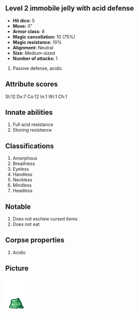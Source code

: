 ## Level 2 immobile jelly with acid defense

- **Hit dice:** 5
- **Move:** 0"
- **Armor class:** 8
- **Magic cancellation:** 10 (75%)
- **Magic resistance:** 10%
- **Alignment:** Neutral
- **Size:** Medium-sized
- **Number of attacks:** 1
1. Passive defense, acidic

## Attribute scores

St:12 Dx:7 Co:12 In:1 Wi:1 Ch:1

## Innate abilities

1. Full acid resistance
2. Stoning resistance

## Classifications

1. Amorphous
2. Breathless
3. Eyeless
4. Handless
5. Neckless
6. Mindless
7. Headless

## Notable

1. Does not eschew cursed items
2. Does not eat

## Corpse properties

1. Acidic

## Picture

![Spotted jelly](https://github.com/hyvanmielenpelit/GnollHackTileSet/blob/main/Monsters/spotted_jelly/spotted_jelly.png)
